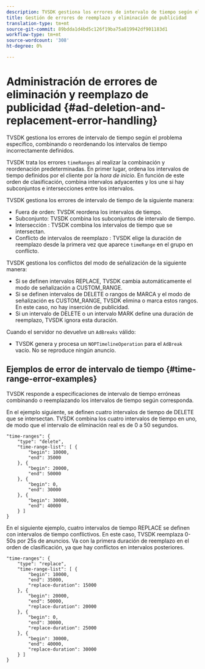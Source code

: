 ```yaml
---
description: TVSDK gestiona los errores de intervalo de tiempo según el problema específico, combinando o reordenando los intervalos de tiempo incorrectamente definidos.
title: Gestión de errores de reemplazo y eliminación de publicidad
translation-type: tm+mt
source-git-commit: 89bdda1d4bd5c126f19ba75a819942df901183d1
workflow-type: tm+mt
source-wordcount: '308'
ht-degree: 0%

---
```



# Administración de errores de eliminación y reemplazo de publicidad {#ad-deletion-and-replacement-error-handling}

TVSDK gestiona los errores de intervalo de tiempo según el problema específico, combinando o reordenando los intervalos de tiempo incorrectamente definidos.

TVSDK trata los errores `timeRanges` al realizar la combinación y reordenación predeterminadas. En primer lugar, ordena los intervalos de tiempo definidos por el cliente por la *hora de inicio*. En función de este orden de clasificación, combina intervalos adyacentes y los une si hay subconjuntos e intersecciones entre los intervalos.

TVSDK gestiona los errores de intervalo de tiempo de la siguiente manera:

* Fuera de orden: TVSDK reordena los intervalos de tiempo.
* Subconjunto: TVSDK combina los subconjuntos de intervalo de tiempo.
* Intersección : TVSDK combina los intervalos de tiempo que se intersectan.
* Conflicto de intervalos de reemplazo : TVSDK elige la duración de reemplazo desde la primera vez que aparece `timeRange` en el grupo en conflicto.

TVSDK gestiona los conflictos del modo de señalización de la siguiente manera:

* Si se definen intervalos REPLACE, TVSDK cambia automáticamente el modo de señalización a CUSTOM_RANGE.
* Si se definen intervalos de DELETE o rangos de MARCA y el modo de señalización es CUSTOM_RANGE, TVSDK elimina o marca estos rangos. En este caso, no hay inserción de publicidad.
* Si un intervalo de DELETE o un intervalo MARK define una duración de reemplazo, TVSDK ignora esta duración.

Cuando el servidor no devuelve un `AdBreaks` válido:

* TVSDK genera y procesa un `NOPTimelineOperation` para el `AdBreak` vacío. No se reproduce ningún anuncio.

## Ejemplos de error de intervalo de tiempo {#time-range-error-examples}

TVSDK responde a especificaciones de intervalo de tiempo erróneas combinando o reemplazando los intervalos de tiempo según corresponda.

En el ejemplo siguiente, se definen cuatro intervalos de tiempo de DELETE que se intersectan. TVSDK combina los cuatro intervalos de tiempo en uno, de modo que el intervalo de eliminación real es de 0 a 50 segundos.

```
"time-ranges": {
    "type": "delete",
    "time-range-list": [ {
        "begin": 10000,
        "end": 35000
    }, {
        "begin": 20000,
        "end": 50000
    }, {
        "begin": 0,
        "end": 30000
    }, {
        "begin": 30000,
        "end": 40000
    } ]
}
```

En el siguiente ejemplo, cuatro intervalos de tiempo REPLACE se definen con intervalos de tiempo conflictivos. En este caso, TVSDK reemplaza 0-50s por 25s de anuncios. Va con la primera duración de reemplazo en el orden de clasificación, ya que hay conflictos en intervalos posteriores.

```
"time-ranges": {
    "type": "replace",
    "time-range-list": [ {
        "begin": 10000,
        "end": 35000,
        "replace-duration": 15000
    }, {
        "begin": 20000,
        "end": 50000,
        "replace-duration": 20000
    }, {
        "begin": 0,
        "end": 30000,
        "replace-duration": 25000
    }, {
        "begin": 30000,
        "end": 40000,
        "replace-duration": 30000
    } ]
}
```
